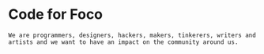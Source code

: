 # Code for Foco

`
We are programmers, designers, hackers, makers, tinkerers, writers and artists and we want to have an impact on the community around us.
`
